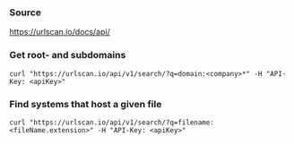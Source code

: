 ### Source
https://urlscan.io/docs/api/

### Get root- and subdomains
```
curl "https://urlscan.io/api/v1/search/?q=domain:<company>*" -H "API-Key: <apiKey>"
```

### Find systems that host a given file
```
curl "https://urlscan.io/api/v1/search/?q=filename:<fileName.extension>" -H "API-Key: <apiKey>"
```

